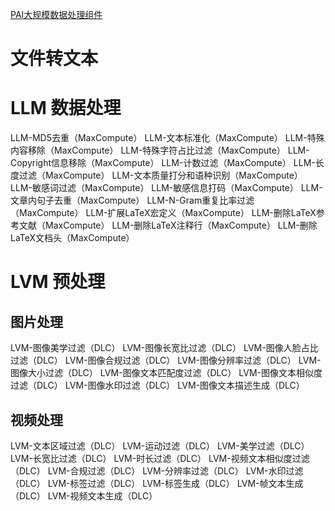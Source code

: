 
[PAI大规模数据处理组件](https://help.aliyun.com/zh/pai/user-guide/components-related-to-data-processing-for-foundation-models/?spm=a2c4g.11186623.0.0.738d1682UMvP1E)


# 文件转文本



# LLM 数据处理

LLM-MD5去重（MaxCompute）
LLM-文本标准化（MaxCompute）
LLM-特殊内容移除（MaxCompute）
LLM-特殊字符占比过滤（MaxCompute）
LLM-Copyright信息移除（MaxCompute）
LLM-计数过滤（MaxCompute）
LLM-长度过滤（MaxCompute）
LLM-文本质量打分和语种识别（MaxCompute）
LLM-敏感词过滤（MaxCompute）
LLM-敏感信息打码（MaxCompute）
LLM-文章内句子去重（MaxCompute）
LLM-N-Gram重复比率过滤（MaxCompute）
LLM-扩展LaTeX宏定义（MaxCompute）
LLM-删除LaTeX参考文献（MaxCompute）
LLM-删除LaTeX注释行（MaxCompute）
LLM-删除LaTeX文档头（MaxCompute）

# LVM 预处理

## 图片处理
LVM-图像美学过滤（DLC）
LVM-图像长宽比过滤（DLC）
LVM-图像人脸占比过滤（DLC）
LVM-图像合规过滤（DLC）
LVM-图像分辨率过滤（DLC）
LVM-图像大小过滤（DLC）
LVM-图像文本匹配度过滤（DLC）
LVM-图像文本相似度过滤（DLC）
LVM-图像水印过滤（DLC）
LVM-图像文本描述生成（DLC）

## 视频处理
LVM-文本区域过滤（DLC）
LVM-运动过滤（DLC）
LVM-美学过滤（DLC）
LVM-长宽比过滤（DLC）
LVM-时长过滤（DLC）
LVM-视频文本相似度过滤（DLC）
LVM-合规过滤（DLC）
LVM-分辨率过滤（DLC）
LVM-水印过滤（DLC）
LVM-标签过滤（DLC）
LVM-标签生成（DLC）
LVM-帧文本生成（DLC）
LVM-视频文本生成（DLC）

